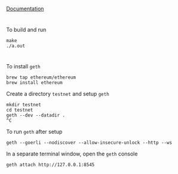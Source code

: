 [Documentation](https://georgeweigt.github.io/pingpong.pdf)

#

To build and run

```
make
./a.out
```

#

To install `geth`

```
brew tap ethereum/ethereum
brew install ethereum
```

Create a directory `testnet` and setup `geth`

```
mkdir testnet
cd testnet
geth --dev --datadir .
^C
```

To run `geth` after setup

```
geth --goerli --nodiscover --allow-insecure-unlock --http --ws
```

In a separate terminal window, open the `geth` console

```
geth attach http://127.0.0.1:8545
```
